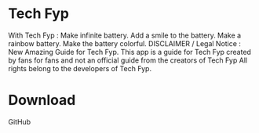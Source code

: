 # Tech Fyp
With Tech Fyp : Make infinite battery. Add a smile to the battery. Make a rainbow battery. Make the battery colorful. DISCLAIMER / Legal Notice : New Amazing Guide for Tech Fyp. This app is a guide for Tech Fyp created by fans for fans and not an official guide from the creators of Tech Fyp All rights belong to the developers of Tech Fyp.
# Download
GitHub
